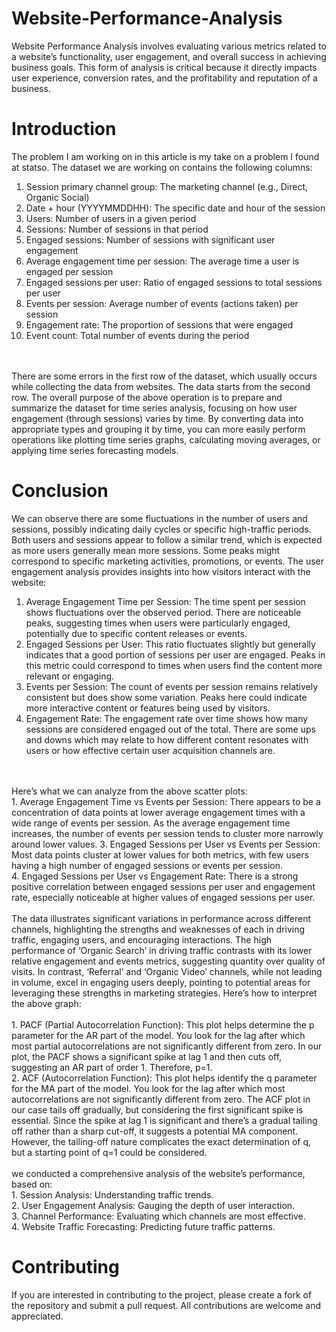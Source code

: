 # Website-Performance-Analysis
Website Performance Analysis involves evaluating various metrics related to a website’s functionality, user engagement, and overall success in achieving business goals. This form of analysis is critical because it directly impacts user experience, conversion rates, and the profitability and reputation of a business.
# Introduction
The problem I am working on in this article is my take on a problem I found at statso. The dataset we are working on contains the following columns:
1. Session primary channel group: The marketing channel (e.g., Direct, Organic Social)
2. Date + hour (YYYYMMDDHH): The specific date and hour of the session
3. Users: Number of users in a given period
4. Sessions: Number of sessions in that period
5. Engaged sessions: Number of sessions with significant user engagement
6. Average engagement time per session: The average time a user is engaged per session
7. Engaged sessions per user: Ratio of engaged sessions to total sessions per user
8. Events per session: Average number of events (actions taken) per session
9. Engagement rate: The proportion of sessions that were engaged
10. Event count: Total number of events during the period
<br>
<br>
There are some errors in the first row of the dataset, which usually occurs while collecting the data from websites. The data starts from the second row. The overall purpose of the above operation is to prepare and summarize the dataset for time series analysis, focusing on how user engagement (through sessions) varies by time. By converting data into appropriate types and grouping it by time, you can more easily perform operations like plotting time series graphs, calculating moving averages, or applying time series forecasting models.

# Conclusion
We can observe there are some fluctuations in the number of users and sessions, possibly indicating daily cycles or specific high-traffic periods. Both users and sessions appear to follow a similar trend, which is expected as more users generally mean more sessions. Some peaks might correspond to specific marketing activities, promotions, or events. The user engagement analysis provides insights into how visitors interact with the website:
1. Average Engagement Time per Session: The time spent per session shows fluctuations over the observed period. There are noticeable peaks, suggesting times when users were particularly engaged, potentially due  to specific content releases or events.
2. Engaged Sessions per User: This ratio fluctuates slightly but generally indicates that a good portion of sessions per user are engaged. Peaks in this metric could correspond to times when users find the content more relevant or engaging.
3. Events per Session: The count of events per session remains relatively consistent but does show some variation. Peaks here could indicate more interactive content or features being used by visitors.
4. Engagement Rate: The engagement rate over time shows how many sessions are considered engaged out of the total. There are some ups and downs which may relate to how different content resonates with users or how effective certain user acquisition channels are.
<br>
<br>
Here’s what we can analyze from the above scatter plots:
<br>
1. Average Engagement Time vs Events per Session: There appears to be a concentration of data points at lower average engagement times with a wide range of events per session. As the average engagement time increases, the number of events per session tends to cluster more narrowly around lower values.
<br.
2. Average Engagement Time vs Engagement Rate: There is a clear trend where sessions with very low engagement times have a broad range of engagement rates, but as engagement time increases, the engagement rate converges towards higher values.
<br>
3. Engaged Sessions per User vs Events per Session: Most data points cluster at lower values for both metrics, with few users having a high number of engaged sessions or events per session.
<br>
4. Engaged Sessions per User vs Engagement Rate: There is a strong positive correlation between engaged sessions per user and engagement rate, especially noticeable at higher values of engaged sessions per user.
<br>
<br>
The data illustrates significant variations in performance across different channels, highlighting the strengths and weaknesses of each in driving traffic, engaging users, and encouraging interactions. The high performance of ‘Organic Search’ in driving traffic contrasts with its lower relative engagement and events metrics, suggesting quantity over quality of visits. In contrast, ‘Referral’ and ‘Organic Video’ channels, while not leading in volume, excel in engaging users deeply, pointing to potential areas for leveraging these strengths in marketing strategies. Here’s how to interpret the above graph:
<br>
<br>
1. PACF (Partial Autocorrelation Function): This plot helps determine the p parameter for the AR part of the model. You look for the lag after which most partial autocorrelations are not significantly different from zero. In our plot, the PACF shows a significant spike at lag 1 and then cuts off, suggesting an AR part of order 1. Therefore, p=1.
<br>
2. ACF (Autocorrelation Function): This plot helps identify the q parameter for the MA part of the model. You look for the lag after which most autocorrelations are not significantly different from zero. The ACF plot in our case tails off gradually, but considering the first significant spike is essential. Since the spike at lag 1 is significant and there’s a gradual tailing off rather than a sharp cut-off, it suggests a potential MA component. However, the tailing-off nature complicates the exact determination of q, but a starting point of q=1 could be considered.
<br>
<br>
we conducted a comprehensive analysis of the website’s performance, based on:
<br>
1. Session Analysis: Understanding traffic trends.
<br>
2. User Engagement Analysis: Gauging the depth of user interaction.
<br>
3. Channel Performance: Evaluating which channels are most effective.
<br>
4. Website Traffic Forecasting: Predicting future traffic patterns.

# Contributing
If you are interested in contributing to the project, please create a fork of the repository and submit a pull request. All contributions are welcome and appreciated.
